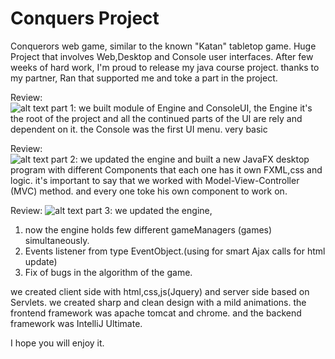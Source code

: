 # Conquers Project
Conquerors web game, similar to the known "Katan" tabletop game. Huge Project that involves Web,Desktop and Console user interfaces.
After few weeks of hard work, I'm proud to release my java course project. thanks to my partner, Ran that supported me and toke a part in the project.

Review: <br />
![alt text](http://www.up2me.co.il/images/53979920.png)
part 1: we built module of Engine and ConsoleUI, 
the Engine it's the root of the project and all the continued parts of the UI are rely and dependent on it. 
the Console was the first UI menu. very basic

Review:<br />
![alt text](http://www.up2me.co.il/images/60616811.png)
part 2: we updated the engine and built a new JavaFX desktop program with different Components that each one has it own FXML,css and logic.
it's important to say that we worked with Model-View-Controller (MVC) method.
and every one toke his own component to work on. 

Review:
![alt text](http://www.up2me.co.il/images/61515845.png)
part 3: we updated the engine, 
1. now the engine holds few different gameManagers (games) simultaneously.
2. Events listener from type EventObject.(using for smart Ajax calls for html update)
3. Fix of bugs in the algorithm of the game.

we created client side with html,css,js(Jquery) and server side based on Servlets.
we created sharp and clean design with a mild animations.
the frontend framework was apache tomcat and chrome.
and the backend framework was IntelliJ Ultimate.

I hope you will enjoy it.
